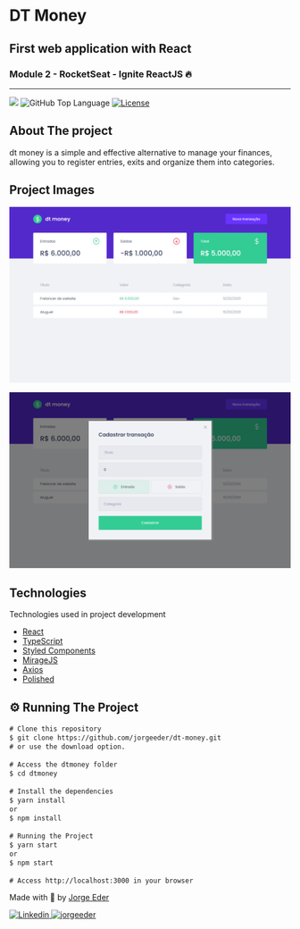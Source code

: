 # DT Money
## First web application with React 
### Module 2 - RocketSeat - Ignite ReactJS 🔥

---
<p>
  <img src="https://img.shields.io/badge/made%20by-jorgeeder-blueviolet?style=plastic">
  <img alt="GitHub Top Language" src="https://img.shields.io/github/languages/top/jorgeeder/dt-money?color=blue&style=plastic">
  <a href="https://opensource.org/licenses/MIT">
    <img alt="License" src="https://img.shields.io/badge/license-MIT-brightgreen?style=plastic">
  </a>
</p>

## About The project

dt money is a simple and effective alternative to manage your finances, allowing you to register entries, exits and organize them into categories.

## Project Images

![web](./src/assets/web.png)

![web-modal](./src/assets/web-modal.png)

## Technologies

Technologies used in project development

- [React](https://reactjs.org/)
- [TypeScript](https://www.typescriptlang.org/)
- [Styled Components](https://styled-components.com/)
- [MirageJS](https://miragejs.com/)
- [Axios](https://github.com/axios/axios)
- [Polished](https://polished.js.org/)

## ⚙️ Running The Project

```
# Clone this repository
$ git clone https://github.com/jorgeeder/dt-money.git
# or use the download option.

# Access the dtmoney folder
$ cd dtmoney

# Install the dependencies
$ yarn install
or
$ npm install

# Running the Project
$ yarn start
or
$ npm start

# Access http://localhost:3000 in your browser

```

Made with 💜 by [Jorge Eder](https://github.com/jorgeeder)

<p>
  <a href="https://www.linkedin.com/in/jorgeeder/">
      <img alt="Linkedin" src="https://img.shields.io/badge/-Jorge%20Eder-blue?style=plastic&logo=linkedin&link=https://www.linkedin.com/in/jorgeeder/">
  </a>
  <a href = "mailto:jorgeeder.dev@gmail.com">
  <img alt="jorgeeder" src="https://img.shields.io/badge/-jorgeeder.dev@gmail.com-ff512f?style=plastic&logo=Gmail&logoColor=white&link=mailto:jorgeeder.dev@gmail.com">
  </a>
</p>
